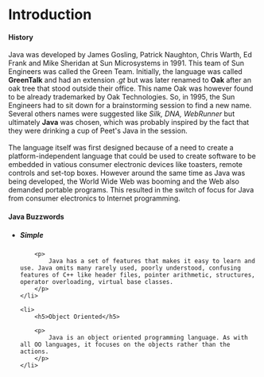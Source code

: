<h1>Introduction</h1>


<h4>History</h4>

<p>
	Java was developed by James Gosling, Patrick Naughton, Chris Warth, Ed Frank and Mike Sheridan at Sun Microsystems in 1991. This team of Sun Engineers was called the Green Team. Initially, the language was called <strong>GreenTalk</strong> and had an extension <em>.gt</em> but was later renamed to <strong>Oak</strong> after an oak tree that stood outside their office. This name Oak was however found to be already trademarked by Oak Technologies. So, in 1995, the Sun Engineers had to sit down for a brainstorming session to find a new name. Several others names were suggested like <em>Silk, DNA, WebRunner</em> but ultimately <strong>Java</strong> was chosen, which was probably inspired by the fact that they were drinking a cup of Peet's Java in the session. <br/><br/>
	The language itself was first designed because of a need to create a platform-independent language that could be used to create software to be embedded in vatious consumer electronic devices like toasters, remote controls and set-top boxes. However around the same time as Java was being developed, the World Wide Web was booming and the Web also demanded portable programs. This resulted in the switch of focus for Java from consumer electronics to Internet programming.
</p>

<h4>Java Buzzwords</h4>

<ul>
	<li>
		<h5>Simple</h5>

		<p>
			Java has a set of features that makes it easy to learn and use. Java omits many rarely used, poorly understood, confusing features of C++ like header files, pointer arithmetic, structures, operator overloading, virtual base classes.
		</p>
	</li>

	<li>
		<h5>Object Oriented</h5>

		<p>
			Java is an object oriented programming language. As with all OO languages, it focuses on the objects rather than the actions.
		</p>
	</li>
</ul>